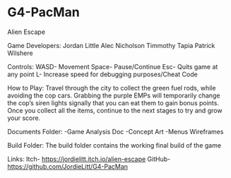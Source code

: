 # G4-PacMan
 
Alien Escape

Game Developers:
Jordan Little
Alec Nicholson
Timmothy Tapia
Patrick Wilshere

Controls:
WASD- Movement
Space- Pause/Continue
Esc- Quits game at any point
L- Increase speed for debugging purposes/Cheat Code

How to Play:
Travel through the city to collect the green fuel rods, while avoiding the cop cars. Grabbing the purple EMPs will temporarily change the cop’s siren lights signally that you can eat them to gain bonus points. Once you collect all the items, continue to the next stages to try and grow your score.

Documents Folder:
-Game Analysis Doc
-Concept Art
-Menus Wireframes

Build Folder:
The build folder contains the working final build of the game

Links:
Itch- https://jordielitt.itch.io/alien-escape
GitHub- https://github.com/JordieLitt/G4-PacMan
